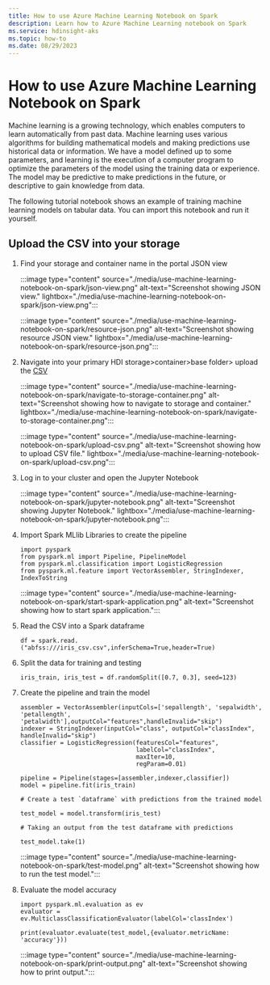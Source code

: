 ```yaml
---
title: How to use Azure Machine Learning Notebook on Spark
description: Learn how to Azure Machine Learning notebook on Spark
ms.service: hdinsight-aks
ms.topic: how-to
ms.date: 08/29/2023
---
```


# How to use Azure Machine Learning Notebook on Spark

Machine learning is a growing technology, which enables computers to learn automatically from past data. Machine learning uses various algorithms for building mathematical models and making predictions use historical data or information. We have a model defined up to some parameters, and learning is the execution of a computer program to optimize the parameters of the model using the training data or experience. The model may be predictive to make predictions in the future, or descriptive to gain knowledge from data.

The following tutorial notebook shows an example of training machine learning models on tabular data. You can import this notebook and run it yourself.

## Upload the CSV into your storage

1. Find your storage and container name in the portal JSON view

   :::image type="content" source="./media/use-machine-learning-notebook-on-spark/json-view.png" alt-text="Screenshot showing JSON view." lightbox="./media/use-machine-learning-notebook-on-spark/json-view.png":::
   
   :::image type="content" source="./media/use-machine-learning-notebook-on-spark/resource-json.png" alt-text="Screenshot showing resource JSON view." lightbox="./media/use-machine-learning-notebook-on-spark/resource-json.png":::
        
1. Navigate into your primary HDI storage>container>base folder> upload the [CSV](https://github.com/Azure-Samples/hdinsight-aks/blob/main/spark/iris_csv.csv)

    :::image type="content" source="./media/use-machine-learning-notebook-on-spark/navigate-to-storage-container.png" alt-text="Screenshot showing how to navigate to storage and container." lightbox="./media/use-machine-learning-notebook-on-spark/navigate-to-storage-container.png":::

    :::image type="content" source="./media/use-machine-learning-notebook-on-spark/upload-csv.png" alt-text="Screenshot showing how to upload CSV file." lightbox="./media/use-machine-learning-notebook-on-spark/upload-csv.png":::
    
1. Log in to your cluster and open the Jupyter Notebook 

    :::image type="content" source="./media/use-machine-learning-notebook-on-spark/jupyter-notebook.png" alt-text="Screenshot showing Jupyter Notebook." lightbox="./media/use-machine-learning-notebook-on-spark/jupyter-notebook.png":::

1. Import Spark MLlib Libraries to create the pipeline
    ```
    import pyspark
    from pyspark.ml import Pipeline, PipelineModel
    from pyspark.ml.classification import LogisticRegression
    from pyspark.ml.feature import VectorAssembler, StringIndexer, IndexToString
    ```
    :::image type="content" source="./media/use-machine-learning-notebook-on-spark/start-spark-application.png" alt-text="Screenshot showing how to start spark application.":::


1. Read the CSV into a Spark dataframe

    `df = spark.read.("abfss:///iris_csv.csv",inferSchema=True,header=True)`
1. Split the data for training and testing

    `iris_train, iris_test = df.randomSplit([0.7, 0.3], seed=123)`

1. Create the pipeline and train the model

    ```
    assembler = VectorAssembler(inputCols=['sepallength', 'sepalwidth', 'petallength', 'petalwidth'],outputCol="features",handleInvalid="skip")
    indexer = StringIndexer(inputCol="class", outputCol="classIndex", handleInvalid="skip")
    classifier = LogisticRegression(featuresCol="features",
                                    labelCol="classIndex",
                                    maxIter=10,
                                    regParam=0.01)
    
    pipeline = Pipeline(stages=[assembler,indexer,classifier])
    model = pipeline.fit(iris_train)
    
    # Create a test `dataframe` with predictions from the trained model

    test_model = model.transform(iris_test)

    # Taking an output from the test dataframe with predictions
    
    test_model.take(1)
    ```

    :::image type="content" source="./media/use-machine-learning-notebook-on-spark/test-model.png" alt-text="Screenshot showing how to run the test model.":::

1. Evaluate the model accuracy

    ```
    import pyspark.ml.evaluation as ev
    evaluator = ev.MulticlassClassificationEvaluator(labelCol='classIndex')

    print(evaluator.evaluate(test_model,{evaluator.metricName: 'accuracy'}))
    ```
    :::image type="content" source="./media/use-machine-learning-notebook-on-spark/print-output.png" alt-text="Screenshot showing how to print output.":::

